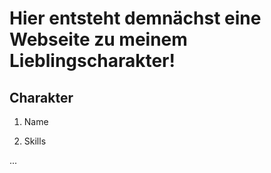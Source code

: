 # Hier entsteht demnächst eine Webseite zu meinem Lieblingscharakter!

## Charakter

1. Name

2. Skills

...
